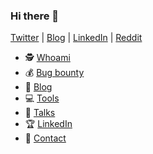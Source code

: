 ### Hi there 👋

[Twitter](https://twitter.com/vavkamil) | [Blog](https://vavkamil.cz/) | [LinkedIn](https://www.linkedin.com/in/vavkamil/) | [Reddit](https://www.reddit.com/user/_vavkamil_)

- 🕵️ [Whoami](https://vavkamil.cz/whoami/)
- 💰 [Bug bounty](https://vavkamil.cz/bug-bounty/)
- 📖 [Blog](https://vavkamil.cz/blog/)
- 💻 [Tools](https://github.com/vavkamil)
- 📢 [Talks](vavkamil.cz/talks/)
- 🏆 [LinkedIn](https://www.linkedin.com/in/vavkamil/)
- 📩 [Contact](vavkamil.cz/contact/)
